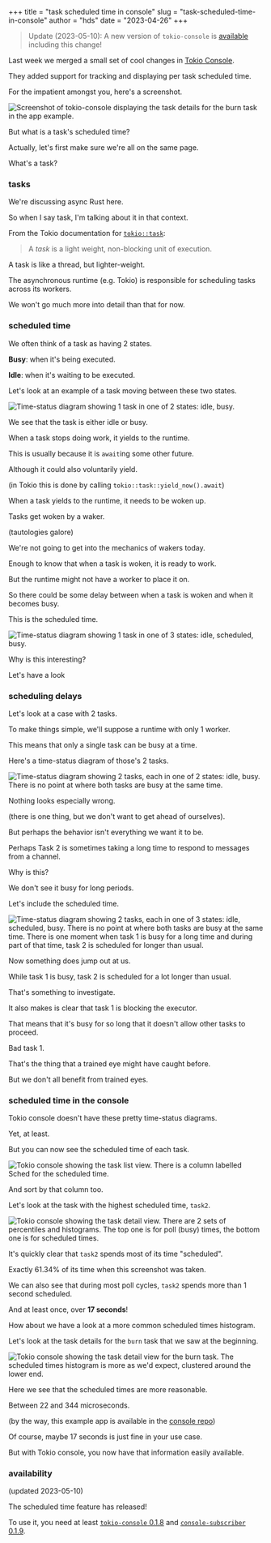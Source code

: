 +++
title = "task scheduled time in console"
slug = "task-scheduled-time-in-console"
author = "hds"
date = "2023-04-26"
+++

> Update (2023-05-10): A new version of `tokio-console` is [available](#availability) including this change!

Last week we merged a small set of cool changes in [Tokio Console](https://github.com/tokio-rs/console).

They added support for tracking and displaying per task scheduled time.

For the impatient amongst you, here's a screenshot.

![Screenshot of `tokio-console` displaying the task details for the `burn` task in the `app` example.](/img/scheduled-time/app_example-burn_task_details.png)

But what is a task's scheduled time?

Actually, let's first make sure we're all on the same page.

What's a task?

### tasks

We're discussing async Rust here.

So when I say task, I'm talking about it in that context.

From the Tokio documentation for [`tokio::task`](https://docs.rs/tokio/1.27.0/tokio/task/):

> A *task* is a light weight, non-blocking unit of execution.

A task is like a thread, but lighter-weight.

The asynchronous runtime (e.g. Tokio) is responsible for scheduling tasks across its workers.

We won't go much more into detail than that for now.

### scheduled time

We often think of a task as having 2 states.

**Busy**: when it's being executed.

**Idle**: when it's waiting to be executed.

Let's look at an example of a task moving between these two states.

![Time-status diagram showing 1 task in one of 2 states: idle, busy.](/img/scheduled-time/scheduled_time-example_busy_idle.png)

We see that the task is either idle or busy.

When a task stops doing work, it yields to the runtime.

This is usually because it is `await`ing some other future.

Although it could also voluntarily yield.

(in Tokio this is done by calling `tokio::task::yield_now().await`)

When a task yields to the runtime, it needs to be woken up.

Tasks get woken by a waker.

(tautologies galore)

We're not going to get into the mechanics of wakers today.

Enough to know that when a task is woken, it is ready to work.

But the runtime might not have a worker to place it on.

So there could be some delay between when a task is woken and when it becomes busy.

This is the scheduled time.

![Time-status diagram showing 1 task in one of 3 states: idle, scheduled, busy.](/img/scheduled-time/scheduled_time-example_scheduled_busy_idle.png)

Why is this interesting?

Let's have a look

### scheduling delays

Let's look at a case with 2 tasks.

To make things simple, we'll suppose a runtime with only 1 worker.

This means that only a single task can be busy at a time.

Here's a time-status diagram of those's 2 tasks.

![Time-status diagram showing 2 tasks, each in one of 2 states: idle, busy. There is no point at where both tasks are busy at the same time.](/img/scheduled-time/scheduled_time_2_tasks-busy_idle.png)

Nothing looks especially wrong.

(there is one thing, but we don't want to get ahead of ourselves).

But perhaps the behavior isn't everything we want it to be.

Perhaps Task 2 is sometimes taking a long time to respond to messages from a channel.

Why is this?

We don't see it busy for long periods.

Let's include the scheduled time.

![Time-status diagram showing 2 tasks, each in one of 3 states: idle, scheduled, busy. There is no point at where both tasks are busy at the same time. There is one moment when task 1 is busy for a long time and during part of that time, task 2 is scheduled for longer than usual.](/img/scheduled-time/scheduled_time_2_tasks-scheduled_busy_idle.png)

Now something does jump out at us.

While task 1 is busy, task 2 is scheduled for a lot longer than usual.

That's something to investigate.

It also makes is clear that task 1 is blocking the executor.

That means that it's busy for so long that it doesn't allow other tasks to proceed.

Bad task 1.

That's the thing that a trained eye might have caught before.

But we don't all benefit from trained eyes.

### scheduled time in the console

Tokio console doesn't have these pretty time-status diagrams.

Yet, at least.

But you can now see the scheduled time of each task.

![Tokio console showing the task list view. There is a column labelled Sched for the scheduled time.](/img/scheduled-time/app_example-task_list.png)

And sort by that column too.

Let's look at the task with the highest scheduled time, `task2`.

![Tokio console showing the task detail view. There are 2 sets of percentiles and histograms. The top one is for poll (busy) times, the bottom one is for scheduled times.](/img/scheduled-time/app_example-task2_details.png)

It's quickly clear that `task2` spends most of its time "scheduled".

Exactly 61.34% of its time when this screenshot was taken.

We can also see that during most poll cycles, `task2` spends more than 1 second scheduled.

And at least once, over **17 seconds**!

How about we have a look at a more common scheduled times histogram.

Let's look at the task details for the `burn` task that we saw at the beginning.

![Tokio console showing the task detail view for the `burn` task. The scheduled times histogram is more as we'd expect, clustered around the lower end.](/img/scheduled-time/app_example-burn_task_details.png)

Here we see that the scheduled times are more reasonable.

Between 22 and 344 microseconds.

(by the way, this example app is available in the [console repo](https://github.com/tokio-rs/console/blob/main/console-subscriber/examples/app.rs))

Of course, maybe 17 seconds is just fine in your use case.

But with Tokio console, you now have that information easily available.

### availability

(updated 2023-05-10)

The scheduled time feature has released!

To use it, you need at least [`tokio-console` 0.1.8](https://crates.io/crates/tokio-console/0.1.8) and [`console-subscriber` 0.1.9](https://crates.io/crates/console-subscriber/0.1.9).